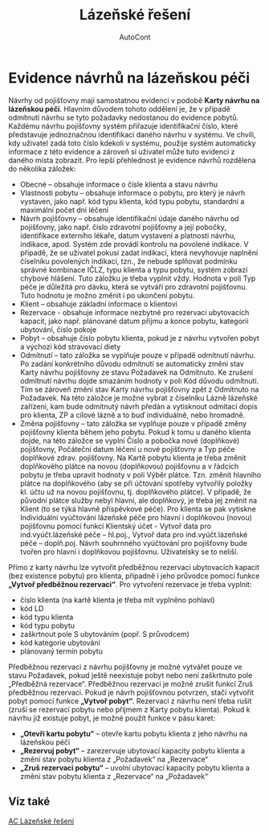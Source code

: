 ﻿---
    title: "Lázeňské řešení"
    author: AutoCont
    ms.date: 04/30/2018
    ms.topic: article
    ms.prod: dynamics-nav-2017
    ms.contentlocale: cs-cz
    ms.lasthandoff: 04/30/2018
---

# Evidence návrhů na lázeňskou péči

Návrhy od pojišťovny mají samostatnou evidenci v podobě **Karty návrhu na lázeňskou péči**. Hlavním důvodem tohoto oddělení je, že v případě odmítnutí návrhu se tyto požadavky nedostanou do evidence pobytů. Každému návrhu pojišťovny systém přiřazuje identifikační číslo, které představuje jednoznačnou identifikaci daného návrhu v systému. Ve chvíli, kdy uživatel zadá toto číslo kdekoli v systému, použije systém automaticky informace z této evidence a zároveň si uživatel může tuto evidenci z daného místa zobrazit. 
 Pro lepší přehlednost je evidence návrhů rozdělena do několika záložek:
-	Obecné – obsahuje informace o čísle klienta a stavu návrhu
-	Vlastnosti pobytu – obsahuje informace o pobytu, pro který je návrh vystaven, jako např. kód typu klienta, kód typu pobytu, standardní a maximální počet dní léčení
-	Návrh pojišťovny – obsahuje identifikační údaje daného návrhu od pojišťovny, jako např. číslo zdravotní pojišťovny a její pobočky, identifikace externího lékaře, datum vystavení a platnosti návrhu, indikace, apod. Systém zde provádí kontrolu na povolené indikace. V případě, že se uživatel pokusí zadat indikaci, která nevyhovuje naplnění číselníku povolených indikací, tzn., že nebude splňovat podmínku správné kombinace IČLZ, typu klienta a typu pobytu, systém zobrazí chybové hlášení. Tuto záložku je třeba vyplnit vždy. Hodnota v poli Typ péče je důležitá pro dávku, která se vytváří pro zdravotní pojišťovnu. Tuto hodnotu je možno změnit i po ukončení pobytu.
-	Klient – obsahuje základní informace o klientovi
-	Rezervace - obsahuje informace nezbytné pro rezervaci ubytovacích kapacit, jako např. plánované datum příjmu a konce pobytu, kategorii ubytování, číslo pokoje
-	Pobyt – obsahuje číslo pobytu klienta, pokud je z návrhu vytvořen pobyt a výchozí kód stravovací diety
-	Odmítnutí – tato záložka se vyplňuje pouze v případě odmítnutí návrhu. Po zadání konkrétního důvodu odmítnutí se automaticky změní stav Karty návrhu pojišťovny ze stavu Požadavek na Odmítnuto. Ke zrušení odmítnutí návrhu dojde smazáním hodnoty v poli Kód důvodu odmítnutí. Tím se zároveň změní stav Karty návrhu pojišťovny zpět z Odmítnuto na Požadavek. Na této záložce je možné vybrat z číselníku Lázně lázeňské zařízení, kam bude odmítnutý návrh předán a vytisknout odmítací dopis pro klienta, ZP a cílové lázně a to buď individuálně, nebo hromadně.
-	Změna pojišťovny – tato záložka se vyplňuje pouze v případě změny pojišťovny klienta během jeho pobytu. Pokud k tomu u daného klienta dojde, na této záložce se vyplní Číslo a pobočka nové (doplňkové) pojišťovny, Počáteční datum léčení u nové pojišťovny a Typ péče doplňkové zdrav. pojišťovny.
Na Kartě pobytu klienta je třeba změnit doplňkového plátce na novou (doplňkovou) pojišťovnu a v řádcích pobytu je třeba upravit hodnoty v poli Výběr plátce. Tzn. změnit hlavního plátce na doplňkového (aby se při účtování spotřeby vytvořily položky kl. účtu už na novou pojišťovnu, tj. doplňkového plátce). V případě, že původní plátce služby nebyl hlavní, ale doplňkový, je třeba jej změnit na Klient (to se týká hlavně příspěvkové péče).
Pro klienta se pak vytiskne Individuální vyúčtování lázeňské péče pro hlavní i doplňkovou (novou) pojišťovnu pomocí funkcí Klientský účet - Vytvoř data pro ind.vyúčt.lázeňské péče – hl.poj., Vytvoř data pro ind.vyúčt.lázeňské péče – doplň.poj. Návrh souhrnného vyúčtování pro pojišťovny bude tvořen pro hlavní i doplňkovou pojišťovnu. Uživatelsky se to neliší.

Přímo z karty návrhu lze vytvořit předběžnou rezervaci ubytovacích kapacit (bez existence pobytu) pro klienta, případně i jeho průvodce pomocí funkce **„Vytvoř předběžnou rezervaci“**. 
Pro vytvoření rezervace je třeba vyplnit: 
-	číslo klienta (na kartě klienta je třeba mít vyplněno pohlaví)
-	kód LD
-	kód typu klienta
-	kód typu pobytu
-	zaškrtnout pole S ubytováním (popř. S průvodcem)
-	kód kategorie ubytování
-	plánovaný termín pobytu

Předběžnou rezervaci z návrhu pojišťovny je možné vytvářet pouze ve stavu Požadavek, pokud ještě neexistuje pobyt nebo není zaškrtnuto pole „Předběžná rezervace“. 
Předběžnou rezervaci je možné  zrušit funkcí Zruš předběžnou rezervaci.
Pokud je návrh pojišťovnou potvrzen, stačí vytvořit pobyt pomocí funkce **„Vytvoř pobyt“**. Rezervaci z návrhu není třeba rušit (zruší se rezervací pobytu nebo příjmem z Karty pobytu klienta).
Pokud k návrhu již existuje pobyt, je možné použít funkce v pásu karet:
-	**„Otevři kartu pobytu“** – otevře kartu pobytu klienta z jeho návrhu na lázeňskou péči
-	**„Rezervuj pobyt“** – zarezervuje ubytovací kapacity pobytu klienta a změní stav pobytu klienta z „Požadavek“ na „Rezervace“
-	**„Zruš rezervaci pobytu“** – uvolní ubytovací kapacity pobytu klienta a změní stav pobytu klienta z  „Rezervace“ na „Požadavek“ 



## <a name="see-also"></a>Viz také
[AC Lázeňské řešení](ac-spa-solution.md)
